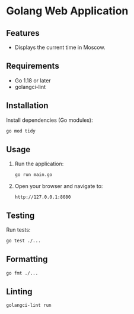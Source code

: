 # Golang Web Application

## Features

- Displays the current time in Moscow.

## Requirements

- Go 1.18 or later
- golangci-lint

## Installation

Install dependencies (Go modules):

```bash
go mod tidy
```

## Usage

1. Run the application:

   ```bash
   go run main.go
   ```

2. Open your browser and navigate to:

   ```curl
   http://127.0.0.1:8080
   ```

## Testing

Run tests:

```bash
go test ./...
```

## Formatting

```bash
go fmt ./...
```

## Linting

```bash
golangci-lint run
```
